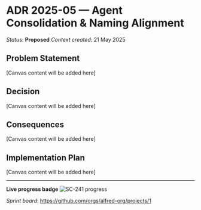 # ADR 2025-05 — Agent Consolidation & Naming Alignment

*Status*: **Proposed**
*Context created*: 21 May 2025

## Problem Statement

[Canvas content will be added here]

## Decision

[Canvas content will be added here]

## Consequences

[Canvas content will be added here]

## Implementation Plan

[Canvas content will be added here]

---
**Live progress badge** ![SC-241 progress](https://img.shields.io/badge/SC--241--progress-auto?logo=github)

*Sprint board*: <https://github.com/orgs/alfred-org/projects/1>
